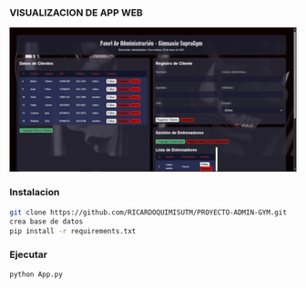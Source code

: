 ### VISUALIZACION DE APP WEB

![](/Visualzacion/Interfas.PNG)

### Instalacion

```bash
git clone https://github.com/RICARDOQUIMISUTM/PROYECTO-ADMIN-GYM.git
crea base de datos
pip install -r requirements.txt

```

### Ejecutar

```bash
python App.py
```
